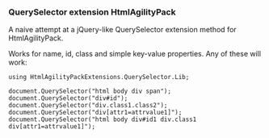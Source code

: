 ### QuerySelector extension HtmlAgilityPack

A naive attempt at a jQuery-like QuerySelector extension method for HtmlAgilityPack.

Works for name, id, class and simple key-value properties. 
Any of these will work:
```
using HtmlAgilityPackExtensions.QuerySelector.Lib;

document.QuerySelector("html body div span");
document.QuerySelector("div#id");
document.QuerySelector("div.class1.class2");
document.QuerySelector("div[attr1=attrvalue1]");
document.QuerySelector("html body div#id1 div.class1 div[attr1=attrvalue1]");
```